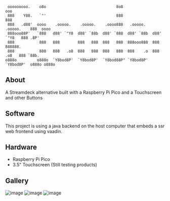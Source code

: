 
     ooooooooo.    o8o                               8o8                         ooo
     888    Y88.   `"'                               888                         888
     888   .d88'  oooo    .ooooo.    .ooooo.    .oooo888   .ooooo.    .ooooo.    888  oooo
     888ooo88P'   `888   d88' `"Y8  d88' `88b  d88' `888  d88' `88b  d88' `"Y8   888 .8P'
     888           888   888        888   888  888   888  888ooo888  888         888888.
     888           888   888   .o8  888   888  888   888  888    .o  888   .o8   888 `88b.
    o888o         o888o  `Y8bod8P'  `Y8bod8P'  `Y8bod88P" `Y8bod8P'  `Y8bod8P'  o888o o888o

## About
 A Streamdeck alternative built with a Raspberry Pi Pico and a Touchscreen and other Buttons

## Software
 This project is using a java backend on the host computer that embeds a ssr web frontend using vaadin.
 
## Hardware
 - Raspberry Pi Pico
 - 3.5" Touchscreen (Still testing products)

## Gallery
![image](https://github.com/KxmischesDomi/Picodeck/assets/67184131/44cec607-4fd0-481a-909a-db3ca6e55836)
![image](https://github.com/KxmischesDomi/Picodeck/assets/67184131/bb530109-80c8-45c3-8317-c2e566ab6d18)
![image](https://github.com/KxmischesDomi/Picodeck/assets/67184131/667afc02-e4a7-4281-89cd-5242836310ba)
